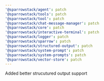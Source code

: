 ```yaml
---
'@sparrowstack/agent': patch
'@sparrowstack/tools': patch
'@sparrowstack/tool': patch
'@sparrowstack/chat-message-manager': patch
'@sparrowstack/core': patch
'@sparrowstack/interactive-terminal': patch
'@sparrowstack/logger': patch
'@sparrowstack/sparrow': patch
'@sparrowstack/structured-output': patch
'@sparrowstack/system-prompt': patch
'@sparrowstack/system-prompts': patch
'@sparrowstack/vector-store': patch
---
```


Added better strucutured output support
